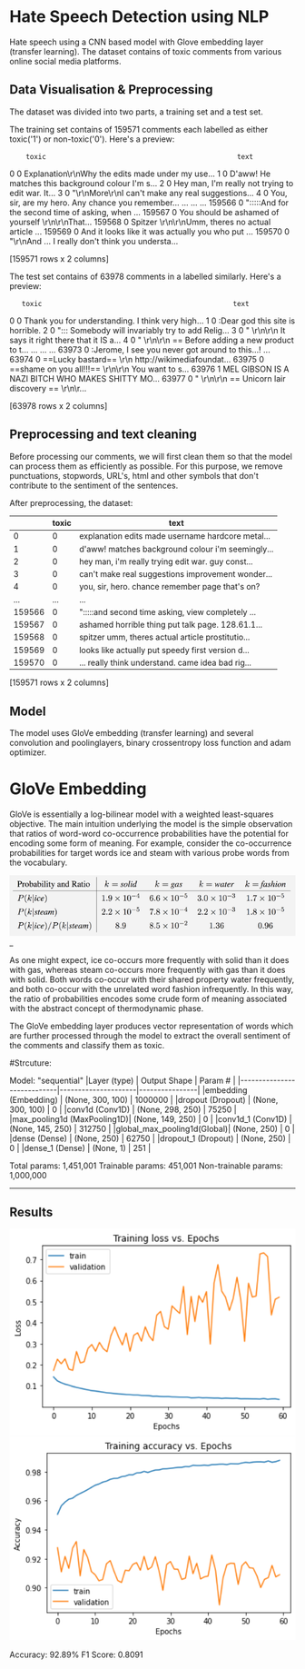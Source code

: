# Hate Speech Detection using NLP


Hate speech using a CNN based model with Glove embedding layer (transfer learning). The dataset contains of toxic comments from various online social media platforms.


## Data Visualisation & Preprocessing


The dataset was divided into two parts, a training set and a test set.


The training set contains of 159571 comments each labelled as either toxic('1') or non-toxic('0').
Here's a preview:


        toxic                                               text
0           0  Explanation\r\nWhy the edits made under my use...
1           0  D'aww! He matches this background colour I'm s...
2           0  Hey man, I'm really not trying to edit war. It...
3           0  "\r\nMore\r\nI can't make any real suggestions...
4           0  You, sir, are my hero. Any chance you remember...
...       ...                                                ...
159566      0  ":::::And for the second time of asking, when ...
159567      0  You should be ashamed of yourself \r\n\r\nThat...
159568      0  Spitzer \r\n\r\nUmm, theres no actual article ...
159569      0  And it looks like it was actually you who put ...
159570      0  "\r\nAnd ... I really don't think you understa...

[159571 rows x 2 columns]


The test set contains of 63978 comments in a labelled similarly.
Here's a preview:

       toxic                                               text
0          0  Thank you for understanding. I think very high...
1          0                   :Dear god this site is horrible.
2          0  "::: Somebody will invariably try to add Relig...
3          0  " \r\n\r\n It says it right there that it IS a...
4          0  " \r\n\r\n == Before adding a new product to t...
...      ...                                                ...
63973      0  :Jerome, I see you never got around to this…! ...
63974      0  ==Lucky bastard== \r\n http://wikimediafoundat...
63975      0  ==shame on you all!!!== \r\n\r\n You want to s...
63976      1  MEL GIBSON IS A NAZI BITCH WHO MAKES SHITTY MO...
63977      0  " \r\n\r\n == Unicorn lair discovery == \r\n\r...

[63978 rows x 2 columns]


## Preprocessing and text cleaning


Before processing our comments, we will first clean them so that the model can process them as efficiently as possible.
For this purpose, we remove punctuations, stopwords, URL's, html and other symbols that don't contribute to the sentiment of the sentences.

After preprocessing, the dataset:

|       | toxic |                                              text|
|-------|-------|--------------------------------------------------|
|0      |     0 | explanation edits made username hardcore metal...|
|1      |     0 | d'aww! matches background colour i'm seemingly...|
|2      |     0 | hey man, i'm really trying edit war. guy const...|
|3      |     0 | can't make real suggestions improvement wonder...|
|4      |     0 |   you, sir, hero. chance remember page that's on?|
|...    |   ... |                                               ...|
|159566 |     0 | ":::::and second time asking, view completely ...|
|159567 |     0 | ashamed horrible thing put talk page. 128.61.1...|
|159568 |     0 | spitzer umm, theres actual article prostitutio...|
|159569 |     0 | looks like actually put speedy first version d...|
|159570 |     0 | ... really think understand. came idea bad rig...|

[159571 rows x 2 columns]




## Model


The model uses GloVe embedding (transfer learning) and several convolution and poolinglayers, binary crossentropy loss function and adam optimizer.

# GloVe Embedding



GloVe is essentially a log-bilinear model with a weighted least-squares objective. The main intuition underlying the model is the simple observation that ratios of word-word co-occurrence probabilities have the potential for encoding some form of meaning. For example, consider the co-occurrence probabilities for target words ice and steam with various probe words from the vocabulary.


<img src="images/glv.png" style="width:700px;height:400;">_


As one might expect, ice co-occurs more frequently with solid than it does with gas, whereas steam co-occurs more frequently with gas than it does with solid. Both words co-occur with their shared property water frequently, and both co-occur with the unrelated word fashion infrequently. In this way, the ratio of probabilities encodes some crude form of meaning associated with the abstract concept of thermodynamic phase. 

The GloVe embedding layer produces vector representation of words which are further processed through the model to extract the overall sentiment of the comments and classify them as toxic.

#Strcuture:

Model: "sequential"
|Layer (type)                | Output Shape        |      Param #   |
|----------------------------|---------------------|----------------|
|embedding (Embedding)       | (None, 300, 100)    |      1000000   |
|dropout (Dropout)           | (None, 300, 100)    |      0         |
|conv1d (Conv1D)             | (None, 298, 250)    |      75250     |
|max_pooling1d (MaxPooling1D)| (None, 149, 250)    |      0         |
|conv1d_1 (Conv1D)           | (None, 145, 250)    |      312750    |
|global_max_pooling1d(Global)| (None, 250)         |      0         |
|dense (Dense)               | (None, 250)         |      62750     |
|dropout_1 (Dropout)         | (None, 250)         |      0         |
|dense_1 (Dense)             | (None, 1)           |      251       |


Total params: 1,451,001
Trainable params: 451,001
Non-trainable params: 1,000,000
___________________________________________________________________




## Results



<img src="images/tloss.png" style="width:700px;height:400;">
<img src="images/gr1.png" style="width:700px;height:400;">



Accuracy: 92.89%
F1 Score: 0.8091


